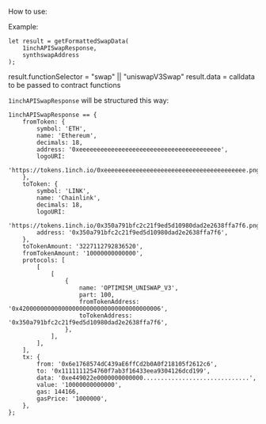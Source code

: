 How to use:

Example:
```
let result = getFormattedSwapData(
	1inchAPISwapResponse,
	synthswapAddress
);
```

result.functionSelector = "swap" || "uniswapV3Swap"
result.data = calldata to be passed to contract functions

`1inchAPISwapResponse` will be structured this way:
```
1inchAPISwapResponse == {
	fromToken: {
		symbol: 'ETH',
		name: 'Ethereum',
		decimals: 18,
		address: '0xeeeeeeeeeeeeeeeeeeeeeeeeeeeeeeeeeeeeeeee',
		logoURI:
			'https://tokens.1inch.io/0xeeeeeeeeeeeeeeeeeeeeeeeeeeeeeeeeeeeeeeee.png',
	},
	toToken: {
		symbol: 'LINK',
		name: 'Chainlink',
		decimals: 18,
		logoURI:
			'https://tokens.1inch.io/0x350a791bfc2c21f9ed5d10980dad2e2638ffa7f6.png',
		address: '0x350a791bfc2c21f9ed5d10980dad2e2638ffa7f6',
	},
	toTokenAmount: '3227112792836520',
	fromTokenAmount: '10000000000000',
	protocols: [
		[
			[
				{
					name: 'OPTIMISM_UNISWAP_V3',
					part: 100,
					fromTokenAddress: '0x4200000000000000000000000000000000000006',
					toTokenAddress: '0x350a791bfc2c21f9ed5d10980dad2e2638ffa7f6',
				},
			],
		],
	],
	tx: {
		from: '0x6e1768574dC439aE6ffCd2b0A0f218105f2612c6',
		to: '0x1111111254760f7ab3f16433eea9304126dcd199',
		data: '0xe449022e0000000000000..............................',
		value: '10000000000000',
		gas: 144166,
		gasPrice: '1000000',
	},
};
```